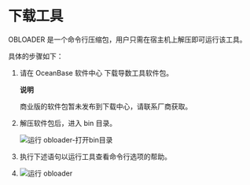 下载工具 
=========================

OBLOADER 是一个命令行压缩包，用户只需在宿主机上解压即可运行该工具。

具体的步骤如下：

1. 请在 OceanBase 软件中心 下载导数工具软件包。

   **说明**

   

   商业版的软件包暂未发布到下载中心，请联系厂商获取。

   

2. 解压软件包后，进入 bin 目录。

   ![运行 obloader-打开bin目录](https://help-static-aliyun-doc.aliyuncs.com/assets/img/zh-CN/5692915561/p406721.png)

   

3. 执行下述语句以运行工具查看命令行选项的帮助。

   

4. ![运行 obloader](https://help-static-aliyun-doc.aliyuncs.com/assets/img/zh-CN/8267725561/p406851.png)




